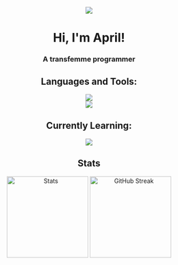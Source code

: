 <p align="center"> <img src="https://arithefirst.com/images/pfp-circle.png"> </p>
<h1 align="center">Hi, I'm April!</h1>
<h3 align="center">A transfemme programmer</h3>

<h2 align="center">Languages and Tools:</h2>
<p align="center">
  <img src="https://skillicons.dev/icons?i=arch,bootstrap,css,docker,discordjs,git,go">
  <br>
  <img src="https://skillicons.dev/icons?i=html,javascript,jquery,neovim,nodejs,mongodb,python,vscodium">
</p>

<h2 align="center">Currently Learning:</h2>
<p align="center"><img src="https://skillicons.dev/icons?i=figma,threejs,svelte,react"></p>

<h2 align="center">Stats</h2>
<p align="center">
    <img src="https://github-readme-stats.vercel.app/api?username=arithefirst&show_icons=true&locale=en&theme=transparent&title_color=CDD6F4&text_color=CDD6F4&hide_border=true&icon_color=CBA6F7&hide_rank=true&bg_color=0D1117&card_width=320" height="190" alt="Stats" />
    <img src="https://github-readme-streak-stats.herokuapp.com?user=arithefirst&hide_border=true&background=0D1117&ring=CBA6F7&fire=CBA6F7&dates=CDD6F4&currStreakLabel=CBA6F7&currStreakNum=CBA6F7&sideNums=CBA6F7&sideLabels=CBA6F7&hide_total_contributions=true&hide_longest_streak=true&card_width=150" height="190" alt="GitHub Streak"/>
</p>
